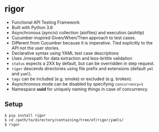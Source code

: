 rigor
=====

- Functional API Testing Framework
- Built with Python 3.6
- Asynchronous (ayncio) collection (aiofiles) and execution (aiohttp)
- Cucumber-inspired Given/When/Then approach to test cases.
- Different from Cucumber because it is imperative. Tied explicitly to the
  API not the user stories.
- Declarative syntax using YAML test case descriptions
- Uses Jmespath for data extraction and less-brittle validation
- `status` expects a 2XX by default, but can be overridden in step request.
- `rigor` descends directories using file prefix and extensions
  (default `yml` and `yaml`).
- `tags` can be included (e.g. smoke) or excluded (e.g. broken).
- Asynchronous mode can be disabled by specifying `concurrency=1`
- Namespace __uuid__ for uniquely naming things in case of concurrency.


Setup
-----

```bash
$ pip install rigor
$ cd /path/to/directory/containing/tree/of/rigor/yamls/
$ rigor
```
